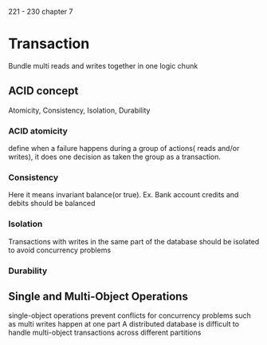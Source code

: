 221 - 230
chapter 7
# Transaction
Bundle multi reads and writes together in one logic chunk
## ACID concept
Atomicity, Consistency, Isolation, Durability 
### ACID atomicity
define when a failure happens during a group of actions( reads and/or writes), it does one decision as taken the group as a transaction.
### Consistency 
Here it means invariant balance(or true). Ex. Bank account credits and debits should be balanced
### Isolation
Transactions with writes in the same part of the database should be isolated to avoid concurrency problems
### Durability 
## Single and Multi-Object Operations 
single-object operations prevent conflicts for concurrency problems such as multi writes happen at one part
A distributed database is difficult to handle multi-object transactions across different partitions
